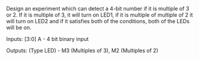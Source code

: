 Design an experiment which can detect a 4-bit number if it is multiple of 3 or 2. If it is multiple of 3, it will turn on LED1, if it is multiple of multiple of 2 it will turn on LED2 and if it satisfies both of the conditions, both of the LEDs will be on. 

Inputs: [3:0] A - 4 bit binary input

Outputs: (Type LED) - M3 (Multiples of 3), M2 (Multiples of 2)

